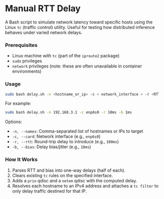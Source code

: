 # Manual RTT Delay

A Bash script to simulate network latency toward specific hosts using the Linux `tc` (traffic control) utility. Useful for testing how distributed inference behaves under varied network delays.

### Prerequisites

* Linux machine with `tc` (part of the `iproute2` package)
* `sudo` privileges
* `network` privileges (note: these are often unavailable in container environments)

### Usage

```bash
sudo bash delay.sh -n <hostname_or_ip> -c < network_interface > -r <RTT> -b <BIAS>
```

For example:

```bash
sudo bash delay.sh -n 192.168.3.1 -c enp6s0 -r 10ms -b 1ms
```

Options:

* `-n, --names`: Comma-separated list of hostnames or IPs to target
* `-c, --card`: Network interface (e.g., `enp6s0`)
* `-r, --rtt`: Round-trip delay to introduce (e.g., `100ms`)
* `-b, --bias`: Delay bias/jitter (e.g., `10ms`)

### How It Works

1. Parses RTT and bias into one-way delays (half of each).
2. Clears existing `tc` rules on the specified interface.
3. Adds a `prio` qdisc and a `netem` qdisc with the computed delay.
4. Resolves each hostname to an IPv4 address and attaches a `tc filter` to only delay traffic destined for that IP.